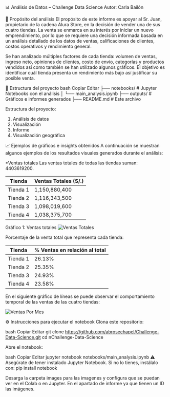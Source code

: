 📊 Análisis de Datos – Challenge Data Science
Autor: Carla Bailón

🧠 Propósito del análisis
El propósito de este informe es apoyar al Sr. Juan, propietario de la cadena Alura Store, en la decisión de vender una de sus cuatro tiendas. La venta se enmarca en su interés por iniciar un nuevo emprendimiento, por lo que se requiere una decisión informada basada en un análisis detallado de los datos de ventas, calificaciones de clientes, costos operativos y rendimiento general.

Se han analizado múltiples factores de cada tienda: volumen de ventas, ingreso neto, opiniones de clientes, costo de envío, categorías y productos vendidos así como también se han utilizado algunos gráficos. El objetivo es identificar cuál tienda presenta un rendimiento más bajo así justificar su posible venta.

📁 Estructura del proyecto
bash
Copiar
Editar
├── notebooks/             # Jupyter Notebooks con el análisis
│   └── main_analysis.ipynb
├── outputs/               # Gráficos e informes generados
├── README.md              # Este archivo

Estructura del proyecto:
1. Análisis de datos
2. Visualización
3. Informe
4. Visualización geográfica

📈 Ejemplos de gráficos e insights obtenidos
A continuación se muestran algunos ejemplos de los resultados visuales generados durante el análisis:

*Ventas totales
Las ventas totales de todas las tiendas suman: 4403619200.

| Tienda   | Ventas Totales (S/.) |
|----------|----------------------|
| Tienda 1 | 1,150,880,400        |
| Tienda 2 | 1,116,343,500        |
| Tienda 3 | 1,098,019,600        |
| Tienda 4 | 1,038,375,700        |

Gráfico 1: Ventas totales
![Ventas Totales](imagenes/VentasTotales.png)

Porcentaje de la venta total que representa cada tienda:

| Tienda   | % Ventas en relación al total |
|----------|-------------------------------|
| Tienda 1 | 26.13%                 |
| Tienda 2 | 25.35%                 |
| Tienda 3 | 24.93%                 |
| Tienda 4 | 23.58%                 |

En el siguiente gráfico de líneas se puede observar el comportamiento temporal de las ventas de las cuatro tiendas:


![Ventas Por Mes](imagenes/VentasPorMes.png)


⚙️ Instrucciones para ejecutar el notebook
Clona este repositorio:

bash
Copiar
Editar
git clone https://github.com/abrosechapel/Challenge-Data-Science.git
cd nChallenge-Data-Science

Abre el notebook:

bash
Copiar
Editar
jupyter notebook notebooks/main_analysis.ipynb
⚠️ Asegúrate de tener instalado Jupyter Notebook. Si no lo tienes, instálalo con:
pip install notebook

Desarga la carpeta images para las imagenes y configura que se puedan ver en el Colab o en Jupyter. En el apartado de informe ya que tienen un ID las imágenes.
